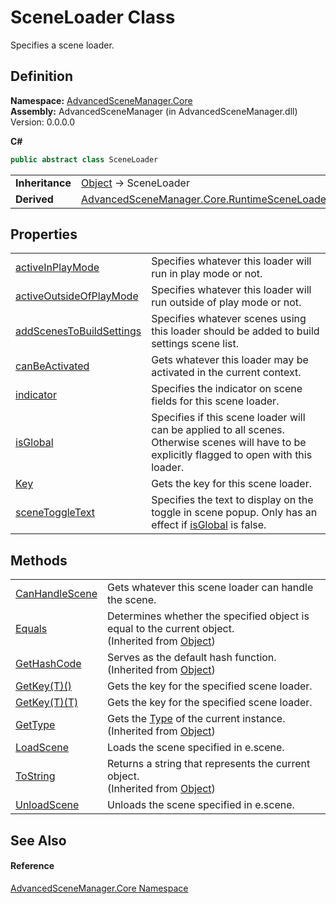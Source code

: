 # SceneLoader Class


Specifies a scene loader.



## Definition
**Namespace:** <a href="N_AdvancedSceneManager_Core.md">AdvancedSceneManager.Core</a>  
**Assembly:** AdvancedSceneManager (in AdvancedSceneManager.dll) Version: 0.0.0.0

**C#**
``` C#
public abstract class SceneLoader
```

<table><tr><td><strong>Inheritance</strong></td><td><a href="https://learn.microsoft.com/dotnet/api/system.object" target="_blank" rel="noopener noreferrer">Object</a>  →  SceneLoader</td></tr>
<tr><td><strong>Derived</strong></td><td><a href="T_AdvancedSceneManager_Core_RuntimeSceneLoader.md">AdvancedSceneManager.Core.RuntimeSceneLoader</a></td></tr>
</table>



## Properties
<table>
<tr>
<td><a href="P_AdvancedSceneManager_Core_SceneLoader_activeInPlayMode.md">activeInPlayMode</a></td>
<td>Specifies whatever this loader will run in play mode or not.</td></tr>
<tr>
<td><a href="P_AdvancedSceneManager_Core_SceneLoader_activeOutsideOfPlayMode.md">activeOutsideOfPlayMode</a></td>
<td>Specifies whatever this loader will run outside of play mode or not.</td></tr>
<tr>
<td><a href="P_AdvancedSceneManager_Core_SceneLoader_addScenesToBuildSettings.md">addScenesToBuildSettings</a></td>
<td>Specifies whatever scenes using this loader should be added to build settings scene list.</td></tr>
<tr>
<td><a href="P_AdvancedSceneManager_Core_SceneLoader_canBeActivated.md">canBeActivated</a></td>
<td>Gets whatever this loader may be activated in the current context.</td></tr>
<tr>
<td><a href="P_AdvancedSceneManager_Core_SceneLoader_indicator.md">indicator</a></td>
<td>Specifies the indicator on scene fields for this scene loader.</td></tr>
<tr>
<td><a href="P_AdvancedSceneManager_Core_SceneLoader_isGlobal.md">isGlobal</a></td>
<td>Specifies if this scene loader will can be applied to all scenes. Otherwise scenes will have to be explicitly flagged to open with this loader.</td></tr>
<tr>
<td><a href="P_AdvancedSceneManager_Core_SceneLoader_Key.md">Key</a></td>
<td>Gets the key for this scene loader.</td></tr>
<tr>
<td><a href="P_AdvancedSceneManager_Core_SceneLoader_sceneToggleText.md">sceneToggleText</a></td>
<td>Specifies the text to display on the toggle in scene popup. Only has an effect if <a href="P_AdvancedSceneManager_Core_SceneLoader_isGlobal.md">isGlobal</a> is false.</td></tr>
</table>

## Methods
<table>
<tr>
<td><a href="M_AdvancedSceneManager_Core_SceneLoader_CanHandleScene.md">CanHandleScene</a></td>
<td>Gets whatever this scene loader can handle the scene.</td></tr>
<tr>
<td><a href="https://learn.microsoft.com/dotnet/api/system.object.equals#system-object-equals(system-object)" target="_blank" rel="noopener noreferrer">Equals</a></td>
<td>Determines whether the specified object is equal to the current object.<br />(Inherited from <a href="https://learn.microsoft.com/dotnet/api/system.object" target="_blank" rel="noopener noreferrer">Object</a>)</td></tr>
<tr>
<td><a href="https://learn.microsoft.com/dotnet/api/system.object.gethashcode" target="_blank" rel="noopener noreferrer">GetHashCode</a></td>
<td>Serves as the default hash function.<br />(Inherited from <a href="https://learn.microsoft.com/dotnet/api/system.object" target="_blank" rel="noopener noreferrer">Object</a>)</td></tr>
<tr>
<td><a href="M_AdvancedSceneManager_Core_SceneLoader_GetKey__1.md">GetKey(T)()</a></td>
<td>Gets the key for the specified scene loader.</td></tr>
<tr>
<td><a href="M_AdvancedSceneManager_Core_SceneLoader_GetKey__1_1.md">GetKey(T)(T)</a></td>
<td>Gets the key for the specified scene loader.</td></tr>
<tr>
<td><a href="https://learn.microsoft.com/dotnet/api/system.object.gettype" target="_blank" rel="noopener noreferrer">GetType</a></td>
<td>Gets the <a href="https://learn.microsoft.com/dotnet/api/system.type" target="_blank" rel="noopener noreferrer">Type</a> of the current instance.<br />(Inherited from <a href="https://learn.microsoft.com/dotnet/api/system.object" target="_blank" rel="noopener noreferrer">Object</a>)</td></tr>
<tr>
<td><a href="M_AdvancedSceneManager_Core_SceneLoader_LoadScene.md">LoadScene</a></td>
<td>Loads the scene specified in e.scene.</td></tr>
<tr>
<td><a href="https://learn.microsoft.com/dotnet/api/system.object.tostring" target="_blank" rel="noopener noreferrer">ToString</a></td>
<td>Returns a string that represents the current object.<br />(Inherited from <a href="https://learn.microsoft.com/dotnet/api/system.object" target="_blank" rel="noopener noreferrer">Object</a>)</td></tr>
<tr>
<td><a href="M_AdvancedSceneManager_Core_SceneLoader_UnloadScene.md">UnloadScene</a></td>
<td>Unloads the scene specified in e.scene.</td></tr>
</table>

## See Also


#### Reference
<a href="N_AdvancedSceneManager_Core.md">AdvancedSceneManager.Core Namespace</a>  
